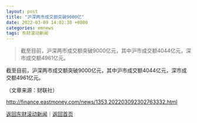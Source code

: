 ```yaml
---
layout: post
title: "沪深两市成交额突破9000亿"
date: 2022-03-09 14:02:38 +0800
categories: emnews
tags: 东财滚动新闻
---
```

> 截至目前，沪深两市成交额突破9000亿元，其中沪市成交额4044亿元，深市成交额4961亿元。

<p>截至目前，沪深两市成交额突破9000亿元，其中沪市成交额4044亿元，深市成交额4961亿元。</p><p class="em_media">（文章来源：财联社）</p>

<http://finance.eastmoney.com/news/1353,202203092302763332.html>

[返回东财滚动新闻](//finews.withounder.com/emnews/)｜[返回首页](//finews.withounder.com/)